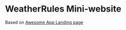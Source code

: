 # WeatherRules Mini-website

Based on [Awesome App Landing page](https://github.com/joshbuchea/awesome-app-landing-page)